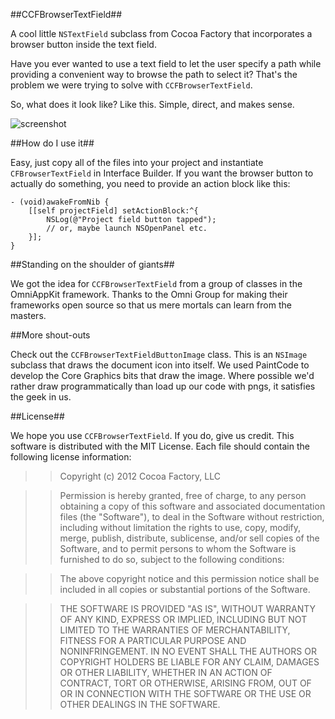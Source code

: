 ##CCFBrowserTextField##

A cool little `NSTextField` subclass from Cocoa Factory that incorporates a browser button inside the text field.

Have you ever wanted to use a text field to let the user specify a path while providing a convenient way to browse the path to select it?  That's the problem we were trying to solve with `CCFBrowserTextField`.

So, what does it look like? Like this.  Simple, direct, and makes sense.

![screenshot](http://i46.tinypic.com/2nlz5ah.png)

##How do I use it##

Easy, just copy all of the files into your project and instantiate `CFBrowserTextField` in Interface Builder.  If you want the browser button to actually do something, you  need to provide an action block like this:

    - (void)awakeFromNib {
        [[self projectField] setActionBlock:^{
            NSLog(@"Project field button tapped");
            // or, maybe launch NSOpenPanel etc.
        }];
	}
	
##Standing on the shoulder of giants##

We got the idea for `CCFBrowserTextField` from a group of classes in the OmniAppKit framework.  Thanks to the Omni Group for making their frameworks open source so that us mere mortals can learn from the masters.

##More shout-outs

Check out the `CCFBrowserTextFieldButtonImage` class.  This is an `NSImage` subclass that draws the document icon into itself.  We used PaintCode to develop the Core Graphics bits that draw the image.  Where possible we'd rather draw programmatically than load up our code with pngs, it satisfies the geek in us.

##License##

We hope you use `CCFBrowserTextField`.  If you do, give us credit.  This software is distributed with the MIT License.  Each file should contain the following license information:

>> Copyright (c) 2012 Cocoa Factory, LLC
 
>>Permission is hereby granted, free of charge, to any person obtaining a copy of this software and associated documentation files (the "Software"), to deal in the Software without restriction, including without limitation the rights to use, copy, modify, merge, publish, distribute, sublicense, and/or sell copies of the Software, and to permit persons to whom the Software is furnished to do so, subject to the following conditions:
 
>>The above copyright notice and this permission notice shall be included in all copies or substantial portions of the Software.
 
>>THE SOFTWARE IS PROVIDED "AS IS", WITHOUT WARRANTY OF ANY KIND, EXPRESS OR IMPLIED, INCLUDING BUT NOT LIMITED TO THE WARRANTIES OF MERCHANTABILITY, FITNESS FOR A PARTICULAR PURPOSE AND NONINFRINGEMENT. IN NO EVENT SHALL THE AUTHORS OR COPYRIGHT HOLDERS BE LIABLE FOR ANY CLAIM, DAMAGES OR OTHER LIABILITY, WHETHER IN AN ACTION OF CONTRACT, TORT OR OTHERWISE, ARISING FROM, OUT OF OR IN CONNECTION WITH THE SOFTWARE OR THE USE OR OTHER DEALINGS IN THE SOFTWARE.